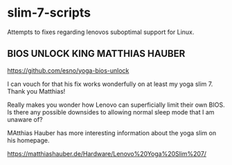# slim-7-scripts
Attempts to fixes regarding lenovos suboptimal support for Linux.

## BIOS UNLOCK KING MATTHIAS HAUBER

https://github.com/esno/yoga-bios-unlock

I can vouch for that his fix works wonderfully on at least my yoga slim 7.
Thank you Matthias!

Really makes you wonder how Lenovo can superficially limit their own BIOS.
Is there any possible downsides to allowing normal sleep mode that I am unaware
of?

MAtthias Hauber has more interesting information about the yoga slim on his
homepage.

https://matthiashauber.de/Hardware/Lenovo%20Yoga%20Slim%207/
